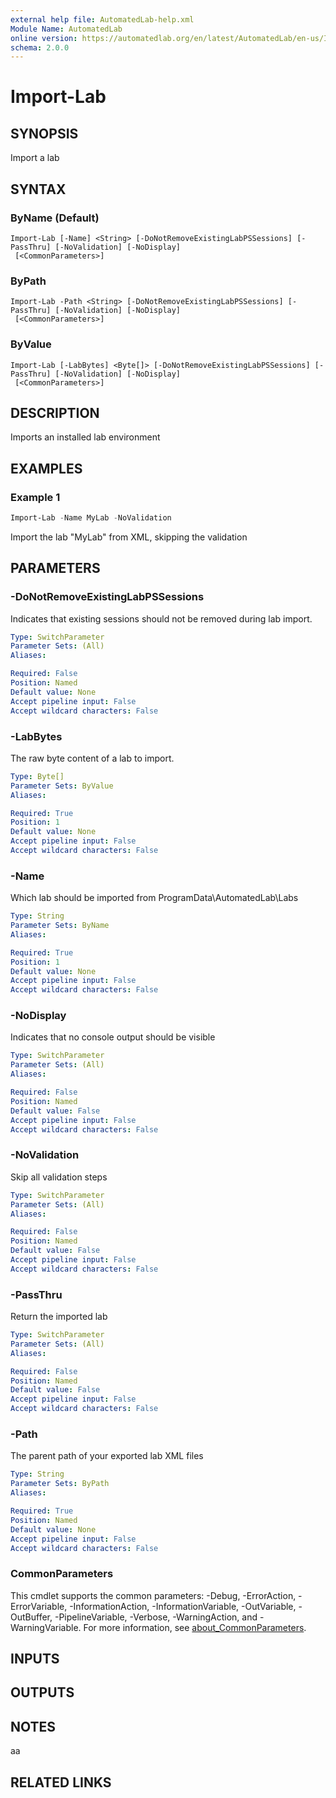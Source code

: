 ```yaml
---
external help file: AutomatedLab-help.xml
Module Name: AutomatedLab
online version: https://automatedlab.org/en/latest/AutomatedLab/en-us/Import-Lab
schema: 2.0.0
---
```


# Import-Lab

## SYNOPSIS
Import a lab

## SYNTAX

### ByName (Default)
```
Import-Lab [-Name] <String> [-DoNotRemoveExistingLabPSSessions] [-PassThru] [-NoValidation] [-NoDisplay]
 [<CommonParameters>]
```

### ByPath
```
Import-Lab -Path <String> [-DoNotRemoveExistingLabPSSessions] [-PassThru] [-NoValidation] [-NoDisplay]
 [<CommonParameters>]
```

### ByValue
```
Import-Lab [-LabBytes] <Byte[]> [-DoNotRemoveExistingLabPSSessions] [-PassThru] [-NoValidation] [-NoDisplay]
 [<CommonParameters>]
```

## DESCRIPTION
Imports an installed lab environment

## EXAMPLES

### Example 1
```powershell
Import-Lab -Name MyLab -NoValidation
```

Import the lab "MyLab" from XML, skipping the validation

## PARAMETERS

### -DoNotRemoveExistingLabPSSessions
Indicates that existing sessions should not be removed
during lab import.

```yaml
Type: SwitchParameter
Parameter Sets: (All)
Aliases:

Required: False
Position: Named
Default value: None
Accept pipeline input: False
Accept wildcard characters: False
```

### -LabBytes
The raw byte content of a lab to import.

```yaml
Type: Byte[]
Parameter Sets: ByValue
Aliases:

Required: True
Position: 1
Default value: None
Accept pipeline input: False
Accept wildcard characters: False
```

### -Name
Which lab should be imported from ProgramData\AutomatedLab\Labs

```yaml
Type: String
Parameter Sets: ByName
Aliases:

Required: True
Position: 1
Default value: None
Accept pipeline input: False
Accept wildcard characters: False
```

### -NoDisplay
Indicates that no console output should be visible

```yaml
Type: SwitchParameter
Parameter Sets: (All)
Aliases:

Required: False
Position: Named
Default value: False
Accept pipeline input: False
Accept wildcard characters: False
```

### -NoValidation
Skip all validation steps

```yaml
Type: SwitchParameter
Parameter Sets: (All)
Aliases:

Required: False
Position: Named
Default value: False
Accept pipeline input: False
Accept wildcard characters: False
```

### -PassThru
Return the imported lab

```yaml
Type: SwitchParameter
Parameter Sets: (All)
Aliases:

Required: False
Position: Named
Default value: False
Accept pipeline input: False
Accept wildcard characters: False
```

### -Path
The parent path of your exported lab XML files

```yaml
Type: String
Parameter Sets: ByPath
Aliases:

Required: True
Position: Named
Default value: None
Accept pipeline input: False
Accept wildcard characters: False
```

### CommonParameters
This cmdlet supports the common parameters: -Debug, -ErrorAction, -ErrorVariable, -InformationAction, -InformationVariable, -OutVariable, -OutBuffer, -PipelineVariable, -Verbose, -WarningAction, and -WarningVariable. For more information, see [about_CommonParameters](http://go.microsoft.com/fwlink/?LinkID=113216).

## INPUTS

## OUTPUTS

## NOTES
aa

## RELATED LINKS

